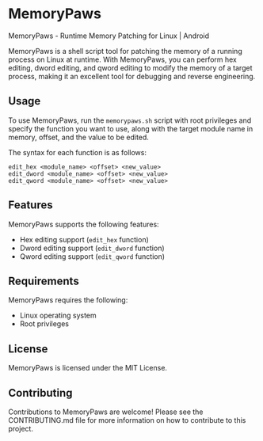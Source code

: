 # MemoryPaws
MemoryPaws - Runtime Memory Patching for Linux | Android

MemoryPaws is a shell script tool for patching the memory of a running process on Linux at runtime. With MemoryPaws, you can perform hex editing, dword editing, and qword editing to modify the memory of a target process, making it an excellent tool for debugging and reverse engineering.

## Usage

To use MemoryPaws, run the `memorypaws.sh` script with root privileges and specify the function you want to use, along with the target module name in memory, offset, and the value to be edited.

The syntax for each function is as follows:

```
edit_hex <module_name> <offset> <new_value>
edit_dword <module_name> <offset> <new_value>
edit_qword <module_name> <offset> <new_value>
```



## Features

MemoryPaws supports the following features:

- Hex editing support (`edit_hex` function)
- Dword editing support (`edit_dword` function)
- Qword editing support (`edit_qword` function)

## Requirements

MemoryPaws requires the following:

- Linux operating system
- Root privileges

## License

MemoryPaws is licensed under the MIT License.

## Contributing

Contributions to MemoryPaws are welcome! Please see the CONTRIBUTING.md file for more information on how to contribute to this project.
